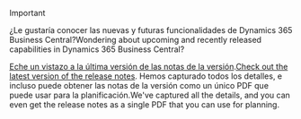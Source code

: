 > [!IMPORTANT]
>
> <span data-ttu-id="b4697-101">¿Le gustaría conocer las nuevas y futuras funcionalidades de Dynamics 365 Business Central?</span><span class="sxs-lookup"><span data-stu-id="b4697-101">Wondering about upcoming and recently released capabilities in Dynamics 365 Business Central?</span></span>
>
> <span data-ttu-id="b4697-102">[Eche un vistazo a la última versión de las notas de la versión](/business-applications-release-notes/April19/dynamics365-business-central/).</span><span class="sxs-lookup"><span data-stu-id="b4697-102">[Check out the latest version of the release notes](/business-applications-release-notes/April19/dynamics365-business-central/).</span></span> <span data-ttu-id="b4697-103">Hemos capturado todos los detalles, e incluso puede obtener las notas de la versión como un único PDF que puede usar para la planificación.</span><span class="sxs-lookup"><span data-stu-id="b4697-103">We've captured all the details, and you can even get the release notes as a single PDF that you can use for planning.</span></span>  
